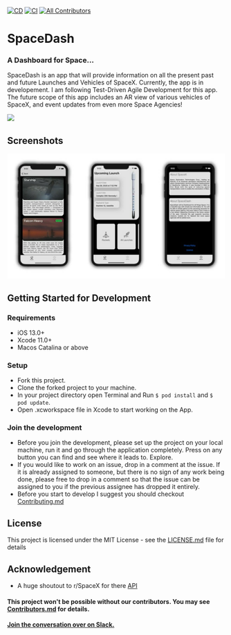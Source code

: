 

[![CD](https://github.com/pushpinderpalsingh/SpaceDash/workflows/CD/badge.svg?branch=master)](https://github.com/pushpinderpalsingh/SpaceDash/workflows/CD/badge.svg?branch=master)  [![CI](https://github.com/pushpinderpalsingh/SpaceDash/workflows/CI/badge.svg)](https://github.com/pushpinderpalsingh/SpaceDash/workflows/CI/badge.svg) <!-- ALL-CONTRIBUTORS-BADGE:START - Do not remove or modify this section -->
[![All Contributors](https://img.shields.io/badge/all_contributors-2-orange.svg?style=flat-square)](#contributors-)
<!-- ALL-CONTRIBUTORS-BADGE:END -->

# [](https://github.com/pushpinderpalsingh/SpaceDash#spacedash)SpaceDash

### [](https://github.com/pushpinderpalsingh/SpaceDash#a-dashboard-for-space)A Dashboard for Space...

SpaceDash is an app that will provide information on all the present past and future Launches and Vehicles of SpaceX. Currently, the app is in developement. I am following Test-Driven Agile Development for this app. The future scope of this app includes an AR view of various vehicles of SpaceX, and event updates from even more Space Agencies!

[<img src="https://github.com/pushpinderpalsingh/SpaceDash/blob/develop/Screenshots/Download_on_the_App_.png"  width=25%>](https://apps.apple.com/in/app/space-dash/id1527766640)

## [](https://github.com/pushpinderpalsingh/SpaceDash#screenshots)Screenshots

[![alt text](https://github.com/gokulkannan7/SpaceDash/blob/develop/Assets/updated-ss.png "Screen Shots")](https://github.com/gokulkannan7/SpaceDash/blob/develop/Assets/updated-ss.png)

## [](https://github.com/pushpinderpalsingh/SpaceDash#getting-started-for-development)Getting Started for Development

### [](https://github.com/pushpinderpalsingh/SpaceDash#requirements)Requirements

-   iOS 13.0+
-   Xcode 11.0+
-   Macos Catalina or above

### [](https://github.com/pushpinderpalsingh/SpaceDash#setup)Setup

-   Fork this project.
-   Clone the forked project to your machine.
-   In your project directory open Terminal and Run  `$ pod install`  and  `$ pod update`.
-   Open .xcworkspace file in Xcode to start working on the App.


### [](https://github.com/pushpinderpalsingh/SpaceDash#join-the-development)Join the development

-   Before you join the development, please set up the project on your local machine, run it and go through the application completely. Press on any button you can find and see where it leads to. Explore. 
-   If you would like to work on an issue, drop in a comment at the issue. If it is already assigned to someone, but there is no sign of any work being done, please free to drop in a comment so that the issue can be assigned to you if the previous assignee has dropped it entirely.
- Before you start to develop I suggest you should checkout [Contributing.md](https://github.com/pushpinderpalsingh/SpaceDash/blob/develop/Contributing.md) 


## [](https://github.com/pushpinderpalsingh/SpaceDash#license)License

This project is licensed under the MIT License - see the  [LICENSE.md](https://github.com/pushpinderpalsingh/SpaceDash/blob/develop/LICENSE.md)  file for details

## Acknowledgement
-  A huge shoutout to r/SpaceX  for there [API](https://github.com/r-spacex/SpaceX-API)

#### This project won't be possible without our contributors. You may see [Contributors.md](https://github.com/pushpinderpalsingh/SpaceDash/blob/develop/Contributors.md) for details.

#### [Join the conversation over on Slack.](https://join.slack.com/t/spacedashworkspace/shared_invite/zt-hhdotx13-5Hicy3hIrx7Rq5Bow72tfQ)
